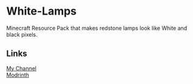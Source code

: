 # White-Lamps
Minecraft Resource Pack that makes redstone lamps look like White and black pixels.  
## Links
[My Channel](https://www.youtube.com/channel/UCxkKb2kAun2lXLBA-ieFPhA)  
[Modrinth](https://modrinth.com/resourcepack/white-lamps)
